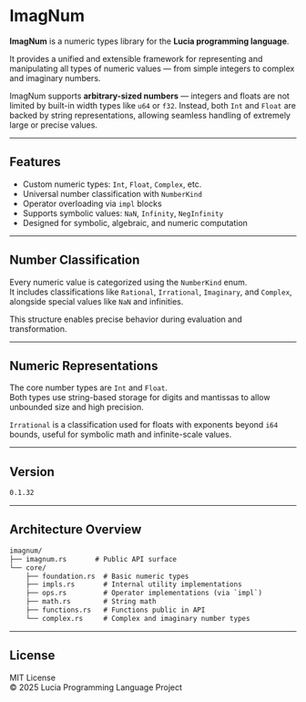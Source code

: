 # ImagNum

**ImagNum** is a numeric types library for the **Lucia programming language**.

It provides a unified and extensible framework for representing and manipulating all types of numeric values — from simple integers to complex and imaginary numbers.

ImagNum supports **arbitrary-sized numbers** — integers and floats are not limited by built-in width types like `u64` or `f32`. Instead, both `Int` and `Float` are backed by string representations, allowing seamless handling of extremely large or precise values.

---

## Features

- Custom numeric types: `Int`, `Float`, `Complex`, etc.
- Universal number classification with `NumberKind`
- Operator overloading via `impl` blocks
- Supports symbolic values: `NaN`, `Infinity`, `NegInfinity`
- Designed for symbolic, algebraic, and numeric computation

---

## Number Classification

Every numeric value is categorized using the `NumberKind` enum.  
It includes classifications like `Rational`, `Irrational`, `Imaginary`, and `Complex`, alongside special values like `NaN` and infinities.

This structure enables precise behavior during evaluation and transformation.

---

## Numeric Representations

The core number types are `Int` and `Float`.  
Both types use string-based storage for digits and mantissas to allow unbounded size and high precision.

`Irrational` is a classification used for floats with exponents beyond `i64` bounds, useful for symbolic math and infinite-scale values.

---

## Version

```txt
0.1.32
```

---

## Architecture Overview

```txt
imagnum/
├── imagnum.rs       # Public API surface
└── core/
    ├── foundation.rs  # Basic numeric types
    ├── impls.rs       # Internal utility implementations
    ├── ops.rs         # Operator implementations (via `impl`)
    ├── math.rs        # String math
    ├── functions.rs   # Functions public in API
    └── complex.rs     # Complex and imaginary number types
```

---

## License

MIT License  
© 2025 Lucia Programming Language Project
